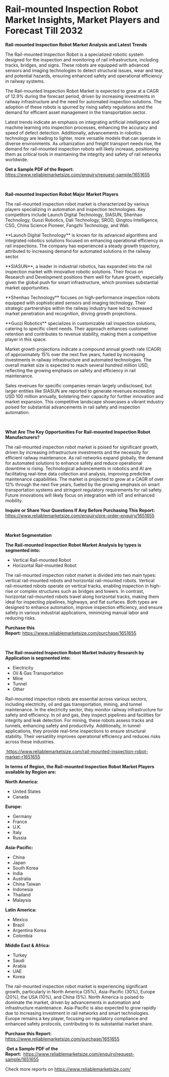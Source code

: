 <p><h1>Rail-mounted Inspection Robot Market Insights, Market Players and Forecast Till 2032</h1></p><p><strong>Rail-mounted Inspection Robot Market Analysis and Latest Trends</strong></p>
<p><p>The Rail-mounted Inspection Robot is a specialized robotic system designed for the inspection and monitoring of rail infrastructure, including tracks, bridges, and signs. These robots are equipped with advanced sensors and imaging technologies to detect structural issues, wear and tear, and potential hazards, ensuring enhanced safety and operational efficiency in railway systems.</p><p>The Rail-mounted Inspection Robot Market is expected to grow at a CAGR of 12.9% during the forecast period, driven by increasing investments in railway infrastructure and the need for automated inspection solutions. The adoption of these robots is spurred by rising safety regulations and the demand for efficient asset management in the transportation sector. </p><p>Latest trends indicate an emphasis on integrating artificial intelligence and machine learning into inspection processes, enhancing the accuracy and speed of defect detection. Additionally, advancements in robotics technology are leading to lighter, more versatile models that can operate in diverse environments. As urbanization and freight transport needs rise, the demand for rail-mounted inspection robots will likely increase, positioning them as critical tools in maintaining the integrity and safety of rail networks worldwide.</p></p>
<p><strong>Get a Sample PDF of the Report:&nbsp;</strong> <a href="https://www.reliablemarketsize.com/enquiry/request-sample/1651655?utm_campaign=3572&utm_medium=2&utm_source=Github&utm_content=ia&utm_term=23032025&utm_id=rail-mounted-inspection-robot">https://www.reliablemarketsize.com/enquiry/request-sample/1651655</a></p>
<p>&nbsp;</p>
<p><strong>Rail-mounted Inspection Robot Major Market Players</strong></p>
<p><p>The rail-mounted inspection robot market is characterized by various players specializing in automation and inspection technologies. Key competitors include Launch Digital Technology, SIASUN, Shenhao Technology, Guozi Robotics, Dali Technology, SROD, Qingtou Intelligence, CSG, China Science Pioneer, Fangzhi Technology, and Wali.</p><p>**Launch Digital Technology** is known for its advanced algorithms and integrated robotics solutions focused on enhancing operational efficiency in rail inspections. The company has experienced a steady growth trajectory, attributed to increasing demand for automated solutions in the railway sector.</p><p>**SIASUN**, a leader in industrial robotics, has expanded into the rail inspection market with innovative robotic solutions. Their focus on Research and Development positions them well for future growth, especially given the global push for smart infrastructure, which promises substantial market opportunities.</p><p>**Shenhao Technology** focuses on high-performance inspection robots equipped with sophisticated sensors and imaging technology. Their strategic partnerships within the railway industry have led to increased market penetration and recognition, driving growth projections.</p><p>**Guozi Robotics** specializes in customizable rail inspection solutions, catering to specific client needs. Their approach enhances customer retention and contributes to revenue stability, making them a competitive player in this space.</p><p>Market growth projections indicate a compound annual growth rate (CAGR) of approximately 15% over the next five years, fueled by increasing investments in railway infrastructure and automated technologies. The overall market size is expected to reach several hundred million USD, reflecting the growing emphasis on safety and efficiency in rail maintenance.</p><p>Sales revenues for specific companies remain largely undisclosed, but larger entities like SIASUN are reported to generate revenues exceeding USD 100 million annually, bolstering their capacity for further innovation and market expansion. This competitive landscape showcases a vibrant industry poised for substantial advancements in rail safety and inspection automation.</p></p>
<p>&nbsp;</p>
<p><strong>What Are The Key Opportunities For Rail-mounted Inspection Robot Manufacturers?</strong></p>
<p><p>The rail-mounted inspection robot market is poised for significant growth, driven by increasing infrastructure investments and the necessity for efficient railway maintenance. As rail networks expand globally, the demand for automated solutions to enhance safety and reduce operational downtime is rising. Technological advancements in robotics and AI are facilitating real-time data collection and analysis, improving predictive maintenance capabilities. The market is projected to grow at a CAGR of over 12% through the next five years, fueled by the growing emphasis on smart transportation systems and stringent regulatory requirements for rail safety. Future innovations will likely focus on integration with IoT and enhanced mobility.</p></p>
<p><strong>Inquire or Share Your Questions If Any Before Purchasing This Report:</strong> <a href="https://www.reliablemarketsize.com/enquiry/pre-order-enquiry/1651655?utm_campaign=3572&utm_medium=2&utm_source=Github&utm_content=ia&utm_term=23032025&utm_id=rail-mounted-inspection-robot">https://www.reliablemarketsize.com/enquiry/pre-order-enquiry/1651655</a></p>
<p>&nbsp;</p>
<p><strong>Market Segmentation</strong></p>
<p><strong>The Rail-mounted Inspection Robot Market Analysis by types is segmented into:</strong></p>
<p><ul><li>Vertical Rail-mounted Robot</li><li>Horizontal Rail-mounted Robot</li></ul></p>
<p><p>The rail-mounted inspection robot market is divided into two main types: vertical rail-mounted robots and horizontal rail-mounted robots. Vertical rail-mounted robots operate on vertical tracks, enabling inspection in high-rise or complex structures such as bridges and towers. In contrast, horizontal rail-mounted robots travel along horizontal tracks, making them ideal for inspecting pipelines, highways, and flat surfaces. Both types are designed to enhance automation, improve inspection efficiency, and ensure safety in various industrial applications, minimizing manual labor and reducing risks.</p></p>
<p><strong>Purchase this Report:&nbsp;</strong><a href="https://www.reliablemarketsize.com/purchase/1651655?utm_campaign=3572&utm_medium=2&utm_source=Github&utm_content=ia&utm_term=23032025&utm_id=rail-mounted-inspection-robot">https://www.reliablemarketsize.com/purchase/1651655</a></p>
<p>&nbsp;</p>
<p><strong>The Rail-mounted Inspection Robot Market Industry Research by Application is segmented into:</strong></p>
<p><ul><li>Electricity</li><li>Oil & Gas Transportation</li><li>Mine</li><li>Tunnel</li><li>Other</li></ul></p>
<p><p>Rail-mounted inspection robots are essential across various sectors, including electricity, oil and gas transportation, mining, and tunnel maintenance. In the electricity sector, they monitor railway infrastructure for safety and efficiency. In oil and gas, they inspect pipelines and facilities for integrity and leak detection. For mining, these robots assess tracks and tunnels, enhancing safety and productivity. Additionally, in tunnel applications, they provide real-time inspections to ensure structural stability. Their versatility improves operational efficiency and reduces risks across these industries.</p></p>
<p><a href="https://www.reliablemarketsize.com/rail-mounted-inspection-robot-market-r1651655?utm_campaign=3572&utm_medium=2&utm_source=Github&utm_content=ia&utm_term=23032025&utm_id=rail-mounted-inspection-robot">&nbsp;https://www.reliablemarketsize.com/rail-mounted-inspection-robot-market-r1651655</a></p>
<p><strong>In terms of Region, the Rail-mounted Inspection Robot Market Players available by Region are:</strong></p>
<p>
    <p> <strong> North America: </strong>
        <ul>
            <li>United States</li>
            <li>Canada</li>
        </ul>
        </p> 
    <p> <strong> Europe: </strong>
        <ul>
            <li>Germany</li>
            <li>France</li>
            <li>U.K.</li>
            <li>Italy</li>
            <li>Russia</li>
        </ul>
        </p> 
    <p> <strong> Asia-Pacific: </strong>
        <ul>
            <li>China</li>
            <li>Japan</li>
            <li>South Korea</li>
            <li>India</li>
            <li>Australia</li>
            <li>China Taiwan</li>
            <li>Indonesia</li>
            <li>Thailand</li>
            <li>Malaysia</li>
        </ul>
        </p> 
    <p> <strong> Latin America: </strong>
        <ul>
            <li>Mexico</li>
            <li>Brazil</li>
            <li>Argentina Korea</li>
            <li>Colombia</li>
        </ul>
        </p> 
    <p> <strong> Middle East & Africa: </strong>
        <ul>
            <li>Turkey</li>
            <li>Saudi</li>
            <li>Arabia</li>
            <li>UAE</li>
            <li>Korea</li>
        </ul>
    </p>
    </p>
<p><p>The rail-mounted inspection robot market is experiencing significant growth, particularly in North America (35%), Asia-Pacific (30%), Europe (20%), the USA (10%), and China (5%). North America is poised to dominate the market, driven by advancements in automation and infrastructure maintenance. Asia-Pacific is also expected to grow rapidly due to increasing investment in rail networks and smart technologies. Europe remains a key player, focusing on regulatory compliance and enhanced safety protocols, contributing to its substantial market share.</p></p>
<p><strong>Purchase this Report: </strong><a href="https://www.reliablemarketsize.com/purchase/1651655?utm_campaign=3572&utm_medium=2&utm_source=Github&utm_content=ia&utm_term=23032025&utm_id=rail-mounted-inspection-robot">https://www.reliablemarketsize.com/purchase/1651655</a></p>
<p>&nbsp;<strong>Get a Sample PDF of the Report:&nbsp;&nbsp;</strong><a href="https://www.reliablemarketsize.com/enquiry/request-sample/1651655?utm_campaign=3572&utm_medium=2&utm_source=Github&utm_content=ia&utm_term=23032025&utm_id=rail-mounted-inspection-robot">https://www.reliablemarketsize.com/enquiry/request-sample/1651655</a></p>
<p><strong></strong></p>
<p>Check more reports on <a href="https://www.reliablemarketsize.com/?utm_campaign=3572&utm_medium=2&utm_source=Github&utm_content=ia&utm_term=23032025&utm_id=rail-mounted-inspection-robot">https://www.reliablemarketsize.com/</a></p>